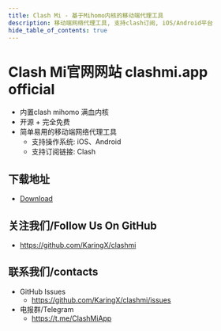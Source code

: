 ```yaml
---
title: Clash Mi - 基于Mihomo内核的移动端代理工具
description: 移动端网络代理工具, 支持clash订阅, iOS/Android平台
hide_table_of_contents: true
---
```


# Clash Mi官网网站  clashmi.app official
- 内置clash mihomo 满血内核
- 开源 + 完全免费
- 简单易用的移动端网络代理工具
  - 支持操作系统: iOS、Android
  - 支持订阅链接: Clash

## 下载地址
- [Download](https://clashmi.app/download)

## 关注我们/Follow Us On GitHub
- https://github.com/KaringX/clashmi

## 联系我们/contacts
- GitHub Issues
    - https://github.com/KaringX/clashmi/issues
- 电报群/Telegram
    - https://t.me/ClashMiApp





